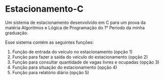# Estacionamento-C
Um sistema de estacionamento desenvolvido em C para um prova da matéria Algoritmos e Lógica de Programação do 1° Período da minha graduação.

Esse sistema contém as seguintes funções:

1) Função de entrada do veículo no estacionamento (opção 1) 
2) Função para fazer a saída do veículo do estacionamento (opção 2) 
3) Função para consultar quantidade de vagas livres e ocupadas (opção 3) 
4) Função para situação do estacionamento (opção 4) 
5) Função para relatório diário (opção 5) 
